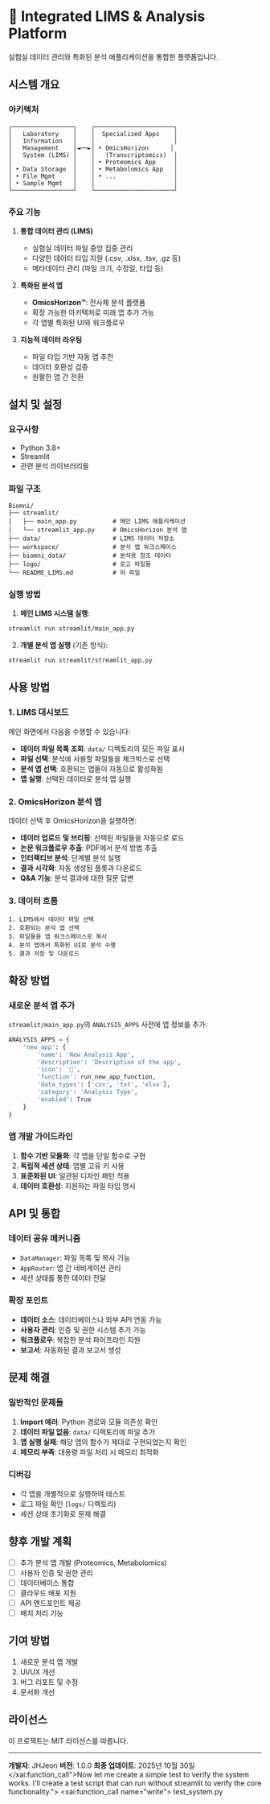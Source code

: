 # 🔬 Integrated LIMS & Analysis Platform

실험실 데이터 관리와 특화된 분석 애플리케이션을 통합한 플랫폼입니다.

## 시스템 개요

### 아키텍처
```
┌─────────────────┐    ┌──────────────────────┐
│   Laboratory    │    │  Specialized Apps    │
│   Information   │    │                      │
│   Management    │◄──►│ • OmicsHorizon      │
│   System (LIMS) │    │   (Transcriptomics)  │
│                 │    │ • Proteomics App     │
│ • Data Storage  │    │ • Metabolomics App   │
│ • File Mgmt     │    │ • ...                │
│ • Sample Mgmt   │    │                      │
└─────────────────┘    └──────────────────────┘
```

### 주요 기능

1. **통합 데이터 관리 (LIMS)**
   - 실험실 데이터 파일 중앙 집중 관리
   - 다양한 데이터 타입 지원 (.csv, .xlsx, .tsv, .gz 등)
   - 메타데이터 관리 (파일 크기, 수정일, 타입 등)

2. **특화된 분석 앱**
   - **OmicsHorizon™**: 전사체 분석 플랫폼
   - 확장 가능한 아키텍처로 미래 앱 추가 가능
   - 각 앱별 특화된 UI와 워크플로우

3. **지능적 데이터 라우팅**
   - 파일 타입 기반 자동 앱 추천
   - 데이터 호환성 검증
   - 원활한 앱 간 전환

## 설치 및 설정

### 요구사항
- Python 3.8+
- Streamlit
- 관련 분석 라이브러리들

### 파일 구조
```
Biomni/
├── streamlit/
│   ├── main_app.py          # 메인 LIMS 애플리케이션
│   └── streamlit_app.py     # OmicsHorizon 분석 앱
├── data/                    # LIMS 데이터 저장소
├── workspace/               # 분석 앱 워크스페이스
├── biomni_data/             # 분석용 참조 데이터
├── logo/                    # 로고 파일들
└── README_LIMS.md           # 이 파일
```

### 실행 방법

1. **메인 LIMS 시스템 실행**:
```bash
streamlit run streamlit/main_app.py
```

2. **개별 분석 앱 실행** (기존 방식):
```bash
streamlit run streamlit/streamlit_app.py
```

## 사용 방법

### 1. LIMS 대시보드

메인 화면에서 다음을 수행할 수 있습니다:

- **데이터 파일 목록 조회**: `data/` 디렉토리의 모든 파일 표시
- **파일 선택**: 분석에 사용할 파일들을 체크박스로 선택
- **분석 앱 선택**: 호환되는 앱들이 자동으로 활성화됨
- **앱 실행**: 선택된 데이터로 분석 앱 실행

### 2. OmicsHorizon 분석 앱

데이터 선택 후 OmicsHorizon을 실행하면:

- **데이터 업로드 및 브리핑**: 선택된 파일들을 자동으로 로드
- **논문 워크플로우 추출**: PDF에서 분석 방법 추출
- **인터랙티브 분석**: 단계별 분석 실행
- **결과 시각화**: 자동 생성된 플롯과 다운로드
- **Q&A 기능**: 분석 결과에 대한 질문 답변

### 3. 데이터 흐름

```
1. LIMS에서 데이터 파일 선택
2. 호환되는 분석 앱 선택
3. 파일들을 앱 워크스페이스로 복사
4. 분석 앱에서 특화된 UI로 분석 수행
5. 결과 저장 및 다운로드
```

## 확장 방법

### 새로운 분석 앱 추가

`streamlit/main_app.py`의 `ANALYSIS_APPS` 사전에 앱 정보를 추가:

```python
ANALYSIS_APPS = {
    'new_app': {
        'name': 'New Analysis App',
        'description': 'Description of the app',
        'icon': '🔬',
        'function': run_new_app_function,
        'data_types': ['csv', 'txt', 'xlsx'],
        'category': 'Analysis Type',
        'enabled': True
    }
}
```

### 앱 개발 가이드라인

1. **함수 기반 모듈화**: 각 앱을 단일 함수로 구현
2. **독립적 세션 상태**: 앱별 고유 키 사용
3. **표준화된 UI**: 일관된 디자인 패턴 적용
4. **데이터 호환성**: 지원하는 파일 타입 명시

## API 및 통합

### 데이터 공유 메커니즘

- `DataManager`: 파일 목록 및 복사 기능
- `AppRouter`: 앱 간 네비게이션 관리
- 세션 상태를 통한 데이터 전달

### 확장 포인트

- **데이터 소스**: 데이터베이스나 외부 API 연동 가능
- **사용자 관리**: 인증 및 권한 시스템 추가 가능
- **워크플로우**: 복잡한 분석 파이프라인 지원
- **보고서**: 자동화된 결과 보고서 생성

## 문제 해결

### 일반적인 문제들

1. **Import 에러**: Python 경로와 모듈 의존성 확인
2. **데이터 파일 없음**: `data/` 디렉토리에 파일 추가
3. **앱 실행 실패**: 해당 앱의 함수가 제대로 구현되었는지 확인
4. **메모리 부족**: 대용량 파일 처리 시 메모리 최적화

### 디버깅

- 각 앱을 개별적으로 실행하여 테스트
- 로그 파일 확인 (`logs/` 디렉토리)
- 세션 상태 초기화로 문제 해결

## 향후 개발 계획

- [ ] 추가 분석 앱 개발 (Proteomics, Metabolomics)
- [ ] 사용자 인증 및 권한 관리
- [ ] 데이터베이스 통합
- [ ] 클라우드 배포 지원
- [ ] API 엔드포인트 제공
- [ ] 배치 처리 기능

## 기여 방법

1. 새로운 분석 앱 개발
2. UI/UX 개선
3. 버그 리포트 및 수정
4. 문서화 개선

## 라이선스

이 프로젝트는 MIT 라이선스를 따릅니다.

---

**개발자**: JHJeon
**버전**: 1.0.0
**최종 업데이트**: 2025년 10월 30일</content>
</xai:function_call">Now let me create a simple test to verify the system works. I'll create a test script that can run without streamlit to verify the core functionality.">
<xai:function_call name="write">
<parameter name="file_path">test_system.py
